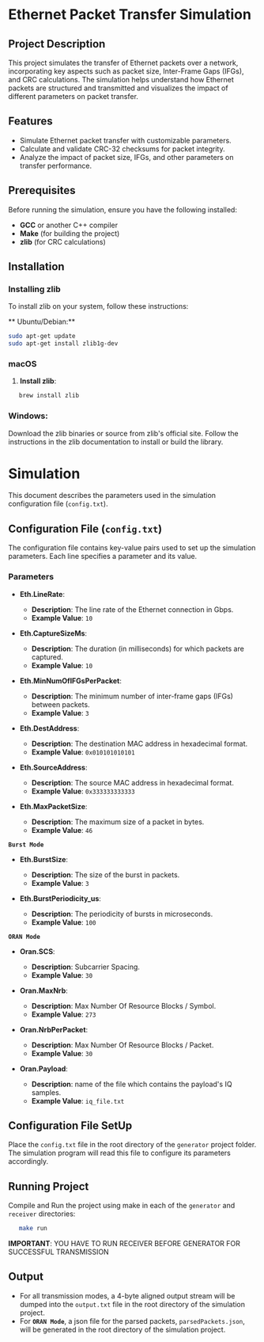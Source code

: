 # Ethernet Packet Transfer Simulation

## Project Description

This project simulates the transfer of Ethernet packets over a network, incorporating key aspects such as packet size, Inter-Frame Gaps (IFGs), and CRC calculations. The simulation helps understand how Ethernet packets are structured and transmitted and visualizes the impact of different parameters on packet transfer.

## Features

- Simulate Ethernet packet transfer with customizable parameters.
- Calculate and validate CRC-32 checksums for packet integrity.
- Analyze the impact of packet size, IFGs, and other parameters on transfer performance.

## Prerequisites

Before running the simulation, ensure you have the following installed:

- **GCC** or another C++ compiler
- **Make** (for building the project)
- **zlib** (for CRC calculations)

## Installation

### Installing zlib

To install zlib on your system, follow these instructions:

** Ubuntu/Debian:**

```bash
sudo apt-get update
sudo apt-get install zlib1g-dev
```

### macOS

1. **Install zlib**:  
```bash
   brew install zlib
```
### Windows:

Download the zlib binaries or source from zlib's official site.
Follow the instructions in the zlib documentation to install or build the library.

# Simulation

This document describes the parameters used in the simulation configuration file (`config.txt`).

## Configuration File (`config.txt`)

The configuration file contains key-value pairs used to set up the simulation parameters. Each line specifies a parameter and its value.

### Parameters

- **Eth.LineRate**: 
  - **Description**: The line rate of the Ethernet connection in Gbps.
  - **Example Value**: `10`

- **Eth.CaptureSizeMs**: 
  - **Description**: The duration (in milliseconds) for which packets are captured.
  - **Example Value**: `10`

- **Eth.MinNumOfIFGsPerPacket**: 
  - **Description**: The minimum number of inter-frame gaps (IFGs) between packets.
  - **Example Value**: `3`

- **Eth.DestAddress**: 
  - **Description**: The destination MAC address in hexadecimal format.
  - **Example Value**: `0x010101010101`

- **Eth.SourceAddress**: 
  - **Description**: The source MAC address in hexadecimal format.
  - **Example Value**: `0x333333333333`

- **Eth.MaxPacketSize**: 
  - **Description**: The maximum size of a packet in bytes.
  - **Example Value**: `46`
    
**`Burst Mode`**

- **Eth.BurstSize**: 
  - **Description**: The size of the burst in packets.
  - **Example Value**: `3`

- **Eth.BurstPeriodicity_us**: 
  - **Description**: The periodicity of bursts in microseconds.
  - **Example Value**: `100`
 
  

**`ORAN Mode`**

- **Oran.SCS**: 
  - **Description**: Subcarrier Spacing.
  - **Example Value**: `30`

- **Oran.MaxNrb**: 
  - **Description**: Max Number Of Resource Blocks / Symbol.
  - **Example Value**: `273`
 
- **Oran.NrbPerPacket**: 
  - **Description**: Max Number Of Resource Blocks / Packet.
  - **Example Value**: `30`

- **Oran.Payload**: 
  - **Description**: name of the file which contains the payload's IQ samples.
  - **Example Value**: `iq_file.txt`

## Configuration File SetUp
Place the `config.txt` file in the root directory of the `generator` project folder. The simulation program will read this file to configure its parameters accordingly.

## Running Project
Compile and Run the project using make in each of the `generator` and `receiver` directories:
```bash
   make run
```
 **IMPORTANT**: YOU HAVE TO RUN RECEIVER BEFORE GENERATOR FOR SUCCESSFUL TRANSMISSION

## Output
- For all transmission modes, a 4-byte aligned output stream will be dumped into the `output.txt` file in the root directory of the simulation project.
- For **`ORAN Mode`**, a json file for the parsed packets, `parsedPackets.json`, will be generated in the root directory of the simulation project.
